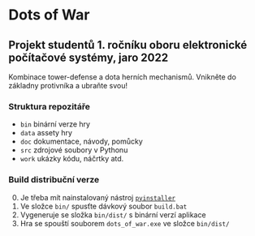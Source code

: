 # Dots of War

## Projekt studentů 1. ročníku oboru elektronické počítačové systémy, jaro 2022

Kombinace tower-defense a dota herních mechanismů. Vnikněte do základny protivníka a ubraňte svou!

### Struktura repozitáře
- `bin` binární verze hry
- `data` assety hry
- `doc` dokumentace, návody, pomůcky
- `src` zdrojové soubory v Pythonu
- `work` ukázky kódu, náčrtky atd.

### Build distribuční verze
0. Je třeba mít nainstalovaný nástroj [`pyinstaller`](https://pyinstaller.org/en/stable/index.html)
1. Ve složce `bin/` spusťte dávkový soubor `build.bat`
2. Vygeneruje se složka `bin/dist/` s binární verzí aplikace
3. Hra se spouští souborem `dots_of_war.exe` ve složce `bin/dist/`


